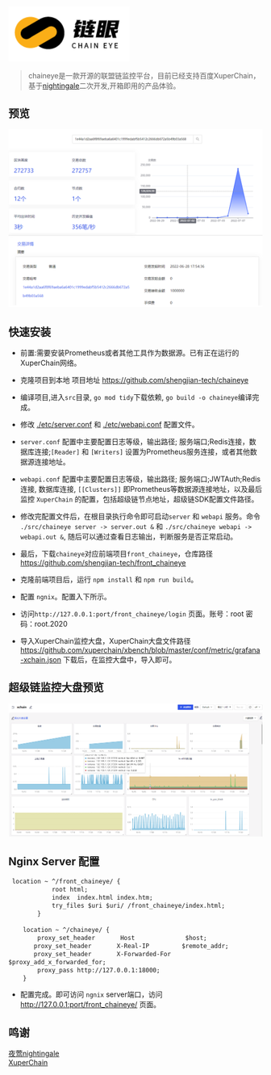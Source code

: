 <img src="doc/img/chaineye.png" width="240">

>chaineye是一款开源的联盟链监控平台，目前已经支持百度XuperChain，基于[nightingale](https://github.com/ccfos/nightingale)二次开发,开箱即用的产品体验。


## 预览
<img src="doc/img/overview.png" width="800">

## 快速安装
- 前置:需要安装Prometheus或者其他工具作为数据源。已有正在运行的XuperChain网络。
- 克隆项目到本地 项目地址 https://github.com/shengjian-tech/chaineye
- 编译项目,进入`src`目录, `go mod tidy`下载依赖, `go build -o chaineye`编译完成。
- 修改 [./etc/server.conf](./etc/server.conf) 和 [./etc/webapi.conf](./etc/webapi.conf) 配置文件。
- `server.conf` 配置中主要配置日志等级，输出路径; 服务端口;Redis连接，数据库连接;`[Reader]` 和 `[Writers]` 设置为Prometheus服务连接，或者其他数据源连接地址。
- `webapi.conf` 配置中主要配置日志等级，输出路径; 服务端口;JWTAuth;Redis 连接, 数据库连接, `[[Clusters]]` 即Prometheus等数据源连接地址，以及最后监控 `XuperChain` 的配置，包括超级链节点地址，超级链SDK配置文件路径。
- 修改完配置文件后，在根目录执行命令即可启动`server` 和 `webapi` 服务。命令 `./src/chaineye server -> server.out &` 和 `./src/chaineye webapi -> webapi.out &`, 随后可以通过查看日志输出，判断服务是否正常启动。

- 最后，下载`chaineye`对应前端项目`front_chaineye`，仓库路径 https://github.com/shengjian-tech/front_chaineye
- 克隆前端项目后，运行 `npm install` 和 `npm run build`。
- 配置 `ngnix`。配置入下所示。
- 访问`http://127.0.0.1:port/front_chaineye/login` 页面。账号：root 密码：root.2020  
- 导入XuperChain监控大盘，XuperChain大盘文件路径 https://github.com/xuperchain/xbench/blob/master/conf/metric/grafana-xchain.json 下载后，在监控大盘中，导入即可。

## 超级链监控大盘预览
<img src="doc/img/metric.png" width="800">

## Nginx Server 配置
```shell
 location ~ ^/front_chaineye/ {
            root html;
            index  index.html index.htm;
            try_files $uri $uri/ /front_chaineye/index.html;
        }        

	location ~ ^/chaineye/ {
	    proxy_set_header       Host              $host;
       proxy_set_header       X-Real-IP         $remote_addr;
       proxy_set_header       X-Forwarded-For   $proxy_add_x_forwarded_for;
	    proxy_pass http://127.0.0.1:18000;
    }
```

- 配置完成。即可访问 `ngnix` server端口，访问 http://127.0.0.1:port/front_chaineye/   页面。

## 鸣谢
[夜莺nightingale](https://github.com/ccfos/nightingale)  
[XuperChain](https://github.com/xuperchain/xuperchain)
